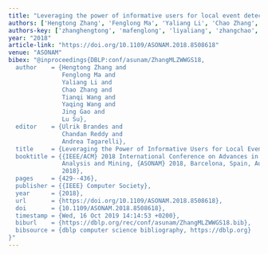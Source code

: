 ```yaml
---
title: "Leveraging the power of informative users for local event detection"
authors: ['Hengtong Zhang', 'Fenglong Ma', 'Yaliang Li', 'Chao Zhang', 'Tianqi Wang', 'Yaqing Wang', 'Jing Gao 0004', 'Lu Su']
authors-key: ['zhanghengtong', 'mafenglong', 'liyaliang', 'zhangchao', 'wangtianqi', 'wangyaqing', 'gaojing', 'sulu']
year: "2018"
article-link: "https://doi.org/10.1109/ASONAM.2018.8508618"
venue: "ASONAM"
bibex: "@inproceedings{DBLP:conf/asunam/ZhangMLZWWGS18,
  author    = {Hengtong Zhang and
               Fenglong Ma and
               Yaliang Li and
               Chao Zhang and
               Tianqi Wang and
               Yaqing Wang and
               Jing Gao and
               Lu Su},
  editor    = {Ulrik Brandes and
               Chandan Reddy and
               Andrea Tagarelli},
  title     = {Leveraging the Power of Informative Users for Local Event Detection},
  booktitle = {{IEEE/ACM} 2018 International Conference on Advances in Social Networks
               Analysis and Mining, {ASONAM} 2018, Barcelona, Spain, August 28-31,
               2018},
  pages     = {429--436},
  publisher = {{IEEE} Computer Society},
  year      = {2018},
  url       = {https://doi.org/10.1109/ASONAM.2018.8508618},
  doi       = {10.1109/ASONAM.2018.8508618},
  timestamp = {Wed, 16 Oct 2019 14:14:53 +0200},
  biburl    = {https://dblp.org/rec/conf/asunam/ZhangMLZWWGS18.bib},
  bibsource = {dblp computer science bibliography, https://dblp.org}
}"
---
```

